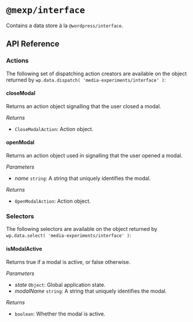 # `@mexp/interface`

Contains a data store à la `@wordpress/interface`.

## API Reference

### Actions

The following set of dispatching action creators are available on the object returned by `wp.data.dispatch( 'media-experiments/interface' )`:

<!-- START TOKEN(Autogenerated actions|src/store/actions.ts) -->

#### closeModal

Returns an action object signalling that the user closed a modal.

_Returns_

-   `CloseModalAction`: Action object.

#### openModal

Returns an action object used in signalling that the user opened a modal.

_Parameters_

-   _name_ `string`: A string that uniquely identifies the modal.

_Returns_

-   `OpenModalAction`: Action object.


<!-- END TOKEN(Autogenerated actions|src/store/actions.ts) -->

### Selectors

The following selectors are available on the object returned by `wp.data.select( 'media-experiments/interface' )`:

<!-- START TOKEN(Autogenerated selectors|src/store/selectors.ts) -->

#### isModalActive

Returns true if a modal is active, or false otherwise.

_Parameters_

-   _state_ `Object`: Global application state.
-   _modalName_ `string`: A string that uniquely identifies the modal.

_Returns_

-   `boolean`: Whether the modal is active.

<!-- END TOKEN(Autogenerated selectors|src/store/selectors.ts) -->
